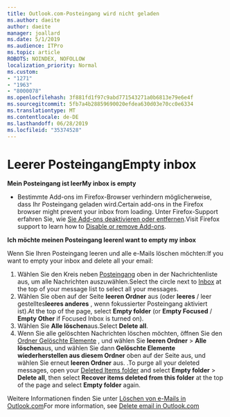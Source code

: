 ```yaml
---
title: Outlook.com-Posteingang wird nicht geladen
ms.author: daeite
author: daeite
manager: joallard
ms.date: 5/1/2019
ms.audience: ITPro
ms.topic: article
ROBOTS: NOINDEX, NOFOLLOW
localization_priority: Normal
ms.custom:
- "1271"
- "1963"
- "8000078"
ms.openlocfilehash: 3f881fd1f97c9abd771543271a0b6813e79e6e4f
ms.sourcegitcommit: 5fb7a4b28859690020efdea630d03e70cc0e6334
ms.translationtype: MT
ms.contentlocale: de-DE
ms.lasthandoff: 06/28/2019
ms.locfileid: "35374528"
---
```

# <a name="empty-inbox"></a><span data-ttu-id="4f555-102">Leerer Posteingang</span><span class="sxs-lookup"><span data-stu-id="4f555-102">Empty inbox</span></span>

<span data-ttu-id="4f555-103">**Mein Posteingang ist leer**</span><span class="sxs-lookup"><span data-stu-id="4f555-103">**My inbox is empty**</span></span>

- <span data-ttu-id="4f555-104">Bestimmte Add-ons im Firefox-Browser verhindern möglicherweise, dass Ihr Posteingang geladen wird.</span><span class="sxs-lookup"><span data-stu-id="4f555-104">Certain add-ons in the Firefox browser might prevent your inbox from loading.</span></span> <span data-ttu-id="4f555-105">Unter Firefox-Support erfahren Sie, wie [Sie Add-ons deaktivieren oder entfernen](https://support.mozilla.org/kb/disable-or-remove-add-ons).</span><span class="sxs-lookup"><span data-stu-id="4f555-105">Visit Firefox support to learn how to [Disable or remove Add-ons](https://support.mozilla.org/kb/disable-or-remove-add-ons).</span></span>

<span data-ttu-id="4f555-106">**Ich möchte meinen Posteingang leeren**</span><span class="sxs-lookup"><span data-stu-id="4f555-106">**I want to empty my inbox**</span></span>

<span data-ttu-id="4f555-107">Wenn Sie Ihren Posteingang leeren und alle e-Mails löschen möchten:</span><span class="sxs-lookup"><span data-stu-id="4f555-107">If you want to empty your inbox and delete all your email:</span></span>

1. <span data-ttu-id="4f555-108">Wählen Sie den Kreis neben [Posteingang](https://outlook.live.com/mail/inbox) oben in der Nachrichtenliste aus, um alle Nachrichten auszuwählen.</span><span class="sxs-lookup"><span data-stu-id="4f555-108">Select the circle next to [Inbox](https://outlook.live.com/mail/inbox) at the top of your message list to select all your messages.</span></span>
1. <span data-ttu-id="4f555-109">Wählen Sie oben auf der Seite **leeren Ordner** aus (oder **leeres** / leer gestelltes**leeres anderes** , wenn fokussierter Posteingang aktiviert ist).</span><span class="sxs-lookup"><span data-stu-id="4f555-109">At the top of the page, select **Empty folder** (or **Empty Focused** / **Empty Other** if Focused Inbox is turned on).</span></span>
1. <span data-ttu-id="4f555-110">Wählen Sie **Alle löschen**aus.</span><span class="sxs-lookup"><span data-stu-id="4f555-110">Select **Delete all**.</span></span>
1. <span data-ttu-id="4f555-111">Wenn Sie alle gelöschten Nachrichten löschen möchten, öffnen Sie den [Ordner Gelöschte Elemente](https://outlook.live.com/mail/deleteditems) , und wählen Sie **leeren Ordner** > **Alle löschen**aus, und wählen Sie dann **Gelöschte Elemente wiederherstellen aus diesem Ordner** oben auf der Seite aus, und wählen Sie erneut **leeren Ordner** aus. .</span><span class="sxs-lookup"><span data-stu-id="4f555-111">To purge all your deleted messages, open your [Deleted Items folder](https://outlook.live.com/mail/deleteditems) and select **Empty folder** > **Delete all**, then select **Recover items deleted from this folder** at the top of the page and select **Empty folder** again.</span></span>

<span data-ttu-id="4f555-112">Weitere Informationen finden Sie unter [Löschen von e-Mails in Outlook.com](https://support.office.com/article/a9b63739-5392-412a-8e9a-d4b02708dee4)</span><span class="sxs-lookup"><span data-stu-id="4f555-112">For more information, see [Delete email in Outlook.com](https://support.office.com/article/a9b63739-5392-412a-8e9a-d4b02708dee4)</span></span>